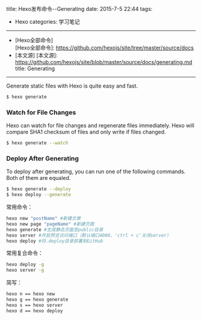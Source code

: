 title: Hexo发布命令--Generating
date: 2015-7-5 22:44
tags:
- Hexo
categories: 学习笔记
---

- [Hexo全部命令]  
[Hexo全部命令]: https://github.com/hexojs/site/tree/master/source/docs
- [本文源] 
[本文源]: https://github.com/hexojs/site/blob/master/source/docs/generating.md
title: Generating
---
Generate static files with Hexo is quite easy and fast.

``` bash
$ hexo generate
```
<!--more-->
### Watch for File Changes

Hexo can watch for file changes and regenerate files immediately. Hexo will compare SHA1 checksum of files and only write if files changed.

``` bash
$ hexo generate --watch
```

### Deploy After Generating

To deploy after generating, you can run one of the following commands. Both of them are equaled.

``` bash
$ hexo generate --deploy
$ hexo deploy --generate
```

常用命令：

``` bash
hexo new "postName" #新建文章
hexo new page "pageName" #新建页面
hexo generate #生成静态页面至public目录
hexo server #开启预览访问端口（默认端口4000，'ctrl + c'关闭server）
hexo deploy #将.deploy目录部署到GitHub
```

常用复合命令：

``` bash
hexo deploy -g
hexo server -g
```

简写：
``` bash
hexo n == hexo new
hexo g == hexo generate
hexo s == hexo server
hexo d == hexo deploy
```